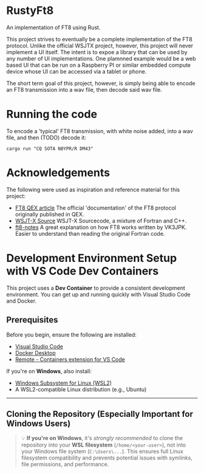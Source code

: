 # RustyFt8
An implementation of FT8 using Rust.

This project strives to eventually be a complete implementation of the FT8 protocol. Unlike the official WSJTX project, however, this project will never implement a UI itself. The intent is to expoe a library that can be used by any number of UI implementations. One plamnned example would be a web based UI that can be run on a Raspberry PI or similar embedded compute device whose UI can be accessed via a tablet or phone. 

The short term goal of this project, however, is simply being able to encode an FT8 transmission into a wav file, then decode said wav file.

# Running the code

To encode a 'typical' FT8 transmission, with white noise added, into a wav file, and then (TODO) decode it:

```cargo run "CQ SOTA N0YPR/R DM43"```

# Acknowledgements
The following were used as inspiration and reference material for this project:
- [FT8 QEX article](https://wsjt.sourceforge.io/FT4_FT8_QEX.pdf) The official 'documentation' of the FT8 protocol originally published in QEX.
- [WSJT-X Source](https://sourceforge.net/p/wsjt/wsjtx/ci/master/tree/) WSJT-X Sourcecode, a mixture of Fortran and C++.
- [ft8-notes](https://github.com/vk3jpk/ft8-notes) A great explanation on how FT8 works written by VK3JPK. Easier to understand than reading the original Fortran code.

# Development Environment Setup with VS Code Dev Containers

This project uses a **Dev Container** to provide a consistent development environment. You can get up and running quickly with Visual Studio Code and Docker.

## Prerequisites

Before you begin, ensure the following are installed:

- [Visual Studio Code](https://code.visualstudio.com/)
- [Docker Desktop](https://www.docker.com/products/docker-desktop)
- [Remote - Containers extension for VS Code](https://marketplace.visualstudio.com/items?itemName=ms-vscode-remote.remote-containers)

If you're on **Windows**, also install:

- [Windows Subsystem for Linux (WSL2)](https://learn.microsoft.com/en-us/windows/wsl/install)
- A WSL2-compatible Linux distribution (e.g., Ubuntu)

---

## Cloning the Repository (Especially Important for Windows Users)

> 💡 **If you're on Windows**, it's *strongly recommended* to clone the repository into your **WSL filesystem** (`/home/<your-user>`), not into your Windows file system (`C:\Users\...`). This ensures full Linux filesystem compatibility and prevents potential issues with symlinks, file permissions, and performance.


